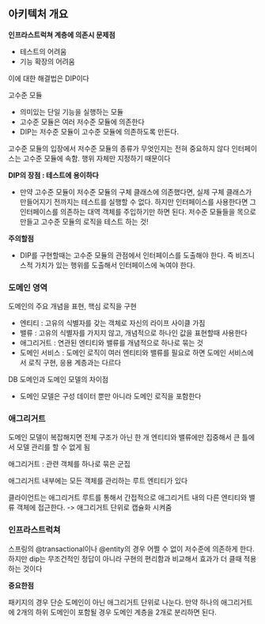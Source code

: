 ## 아키텍처 개요

**인프라스트럭쳐 계층에 의존시 문제점**
- 테스트의 어려움
- 기능 확장의 어려움

이에 대한 해결법은 DIP이다

고수준 모듈
- 의미있는 단일 기능을 실행하는 모듈
- 고수준 모듈은 여러 저수준 모듈에 의존한다
- DIP는 저수준 모듈이 고수준 모듈에 의존하도록 만든다.

고수준 모듈의 입장에서 저수준 모듈의 종류가 무엇인지는 전혀 중요하지 않다
인터페이스는 고수준 모듈에 속함. 행위 자체만 지정하기 때문이다

**DIP의 장점 : 테스트에 용이하다**
- 만약 고수준 모듈이 저수준 모듈의 구체 클래스에 의존했다면, 실제 구체 클래스가 만들어지기 전까지는 테스트를 실행할 수 없다.
하지만 인터페이스를 사용한다면 그 인터페이스를 의존하는 대역 객체를 주입하기만 하면 된다. 저수준 모듈들을 목으로 만들고 고수준 모듈의 로직을 테스트 하는 것!

**주의할점**
- DIP를 구현할때는 고수준 모듈의 관점에서 인터페이스를 도출해야 한다. 즉 비즈니스적 가치가 있는 행위를 도출해서 인터페이스에 녹여야 한다.

### 도메인 영역
도메인의 주요 개념을 표현, 핵심 로직을 구현

- 엔티티 : 고유의 식별자를 갖는 객체로 자신의 라이프 사이클 가짐
- 밸류 : 고유의 식별자를 가지지 않고, 개념적으로 하나인 값을 표현할때 사용한다
- 애그리거트 : 연관된 엔티티와 밸류를 개념적으로 하나로 묶는 것
- 도메인 서비스 : 도메인 로직이 여러 엔티티와 밸류를 필요로 하면 도메인 서비스에서 로직 구현, 응용 계층과는 다르다

DB 도메인과 도메인 모델의 차이점
- 도메인 모델은 구성 데이터 뿐만 아니라 도메인 로직을 포함한다

### 애그리거트

도메인 모델이 복잡해지면 전체 구조가 아닌 한 개 엔티티와 밸류에만 집중해서 큰 틀에서 모델 관리를 할 수 없게 됨

애그리거트 : 관련 객체를 하나로 묶은 군집

애그리거트 내부에는 모든 객체를 관리하는 루트 엔티티가 있다

클라이언트는 애그리거트 루트를 통해서 간접적으로 애그리거트 내의 다른 엔티티와 밸류 객체에 접근한다. -> 애그리거트 단위로 캡슐화 시켜줌



### 인프라스트럭쳐

스프링의 @transactional이나 @entity의 경우 어쩔 수 없이 저수준에 의존하게 한다. 하지만 dip는 무조건적인 정답이 아니라 구현의 편리함과 비교해서 효과가 더 클때 적용하는 것이다 

**중요한점**

패키지의 경우 단순 도메인이 아닌 애그리거트 단위로 나눈다. 만약 하나의 애그리거트에 2개의 하위 도메인이 포함될 경우 도메인 계층을 2개로 분리하면 된다.

